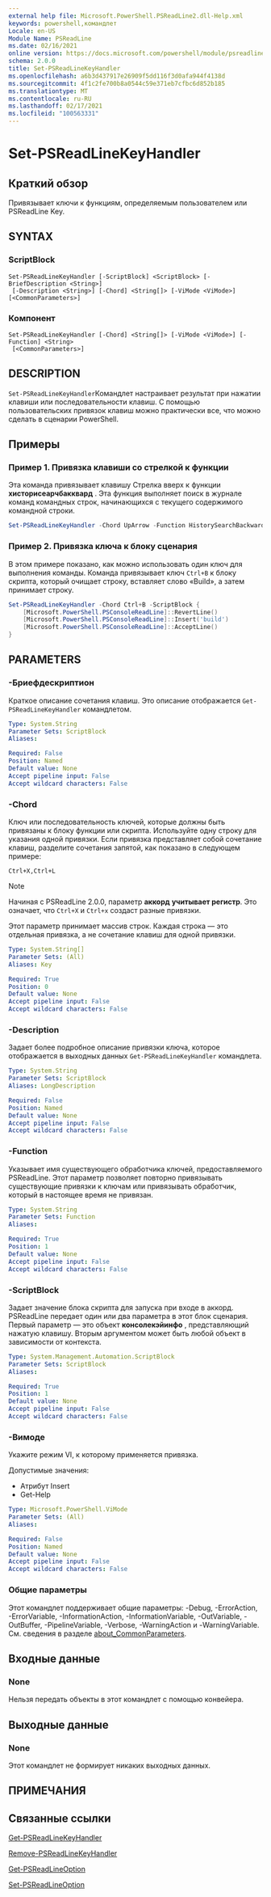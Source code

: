 ```yaml
---
external help file: Microsoft.PowerShell.PSReadLine2.dll-Help.xml
keywords: powershell,командлет
Locale: en-US
Module Name: PSReadLine
ms.date: 02/16/2021
online version: https://docs.microsoft.com/powershell/module/psreadline/set-psreadlinekeyhandler?view=powershell-7.1&WT.mc_id=ps-gethelp
schema: 2.0.0
title: Set-PSReadLineKeyHandler
ms.openlocfilehash: a6b3d437917e26909f5dd116f3d0afa944f4138d
ms.sourcegitcommit: 4f1c2fe700b8a0544c59e371eb7cfbc6d852b185
ms.translationtype: MT
ms.contentlocale: ru-RU
ms.lasthandoff: 02/17/2021
ms.locfileid: "100563331"
---
```

# Set-PSReadLineKeyHandler

## Краткий обзор
Привязывает ключи к функциям, определяемым пользователем или PSReadLine Key.

## SYNTAX

### ScriptBlock

```
Set-PSReadLineKeyHandler [-ScriptBlock] <ScriptBlock> [-BriefDescription <String>]
 [-Description <String>] [-Chord] <String[]> [-ViMode <ViMode>] [<CommonParameters>]
```

### Компонент

```
Set-PSReadLineKeyHandler [-Chord] <String[]> [-ViMode <ViMode>] [-Function] <String>
 [<CommonParameters>]
```

## DESCRIPTION

`Set-PSReadLineKeyHandler`Командлет настраивает результат при нажатии клавиши или последовательности клавиш. С помощью пользовательских привязок клавиш можно практически все, что можно сделать в сценарии PowerShell.

## Примеры

### Пример 1. Привязка клавиши со стрелкой к функции

Эта команда привязывает клавишу Стрелка вверх к функции **хисторисеарчбакквард** . Эта функция выполняет поиск в журнале команд командных строк, начинающихся с текущего содержимого командной строки.

```powershell
Set-PSReadLineKeyHandler -Chord UpArrow -Function HistorySearchBackward
```

### Пример 2. Привязка ключа к блоку сценария

В этом примере показано, как можно использовать один ключ для выполнения команды. Команда привязывает ключ `Ctrl+B` к блоку скрипта, который очищает строку, вставляет слово «Build», а затем принимает строку.

```powershell
Set-PSReadLineKeyHandler -Chord Ctrl+B -ScriptBlock {
    [Microsoft.PowerShell.PSConsoleReadLine]::RevertLine()
    [Microsoft.PowerShell.PSConsoleReadLine]::Insert('build')
    [Microsoft.PowerShell.PSConsoleReadLine]::AcceptLine()
}
```

## PARAMETERS

### -Бриефдескриптион

Краткое описание сочетания клавиш. Это описание отображается `Get-PSReadLineKeyHandler` командлетом.

```yaml
Type: System.String
Parameter Sets: ScriptBlock
Aliases:

Required: False
Position: Named
Default value: None
Accept pipeline input: False
Accept wildcard characters: False
```

### -Chord

Ключ или последовательность ключей, которые должны быть привязаны к блоку функции или скрипта. Используйте одну строку для указания одной привязки. Если привязка представляет собой сочетание клавиш, разделите сочетания запятой, как показано в следующем примере:

`Ctrl+X,Ctrl+L`

> [!NOTE]
> Начиная с PSReadLine 2.0.0, параметр **аккорд** **учитывает регистр**. Это означает, что `Ctrl+X` и `Ctrl+x` создаст разные привязки.

Этот параметр принимает массив строк. Каждая строка — это отдельная привязка, а не сочетание клавиш для одной привязки.

```yaml
Type: System.String[]
Parameter Sets: (All)
Aliases: Key

Required: True
Position: 0
Default value: None
Accept pipeline input: False
Accept wildcard characters: False
```

### -Description

Задает более подробное описание привязки ключа, которое отображается в выходных данных `Get-PSReadLineKeyHandler` командлета.

```yaml
Type: System.String
Parameter Sets: ScriptBlock
Aliases: LongDescription

Required: False
Position: Named
Default value: None
Accept pipeline input: False
Accept wildcard characters: False
```

### -Function

Указывает имя существующего обработчика ключей, предоставляемого PSReadLine. Этот параметр позволяет повторно привязывать существующие привязки к ключам или привязывать обработчик, который в настоящее время не привязан.

```yaml
Type: System.String
Parameter Sets: Function
Aliases:

Required: True
Position: 1
Default value: None
Accept pipeline input: False
Accept wildcard characters: False
```

### -ScriptBlock

Задает значение блока скрипта для запуска при входе в аккорд. PSReadLine передает один или два параметра в этот блок сценария. Первый параметр — это объект **консолекэйинфо** , представляющий нажатую клавишу. Вторым аргументом может быть любой объект в зависимости от контекста.

```yaml
Type: System.Management.Automation.ScriptBlock
Parameter Sets: ScriptBlock
Aliases:

Required: True
Position: 1
Default value: None
Accept pipeline input: False
Accept wildcard characters: False
```

### -Вимоде

Укажите режим VI, к которому применяется привязка.

Допустимые значения:

- Атрибут Insert
- Get-Help

```yaml
Type: Microsoft.PowerShell.ViMode
Parameter Sets: (All)
Aliases:

Required: False
Position: Named
Default value: None
Accept pipeline input: False
Accept wildcard characters: False
```

### Общие параметры

Этот командлет поддерживает общие параметры: -Debug, -ErrorAction, -ErrorVariable, -InformationAction, -InformationVariable, -OutVariable, -OutBuffer, -PipelineVariable, -Verbose, -WarningAction и -WarningVariable. См. сведения в разделе [about_CommonParameters](https://go.microsoft.com/fwlink/?LinkID=113216).

## Входные данные

### None

Нельзя передать объекты в этот командлет с помощью конвейера.

## Выходные данные

### None

Этот командлет не формирует никаких выходных данных.

## ПРИМЕЧАНИЯ

## Связанные ссылки

[Get-PSReadLineKeyHandler](Get-PSReadLineKeyHandler.md)

[Remove-PSReadLineKeyHandler](Remove-PSReadLineKeyHandler.md)

[Get-PSReadLineOption](Get-PSReadLineOption.md)

[Set-PSReadLineOption](Set-PSReadLineOption.md)

